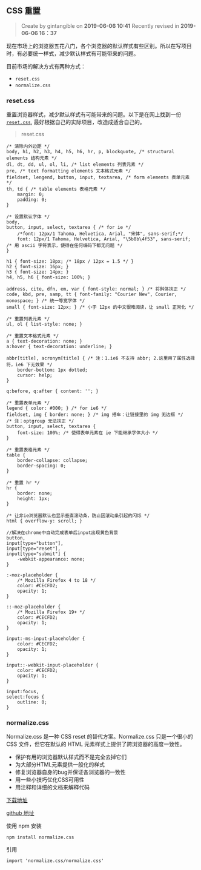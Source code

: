 ## CSS 重置

> Create by gintangible on **2019-06-06 10:41**
> Recently revised in **2019-06-06 16：37**

现在市场上的浏览器五花八门，各个浏览器的默认样式有些区别。所以在写项目时，有必要统一样式，减少默认样式有可能带来的问题。

目前市场的解决方式有两种方式：

* `reset.css`
* `normalize.css`

### reset.css

重置浏览器样式，减少默认样式有可能带来的问题。以下是在网上找到一份 [`reset.css`](https://www.cnblogs.com/yizuierguo/archive/2009/07/15/1524106.html#3438322), 
最好根据自己的实际项目，改造成适合自己的。

> reset.css

```
/* 清除内外边距 */
body, h1, h2, h3, h4, h5, h6, hr, p, blockquote, /* structural elements 结构元素 */
dl, dt, dd, ul, ol, li, /* list elements 列表元素 */
pre, /* text formatting elements 文本格式元素 */
fieldset, lengend, button, input, textarea, /* form elements 表单元素 */
th, td { /* table elements 表格元素 */
    margin: 0;
    padding: 0;
}

/* 设置默认字体 */
body,
button, input, select, textarea { /* for ie */
    /*font: 12px/1 Tahoma, Helvetica, Arial, "宋体", sans-serif;*/
    font: 12px/1 Tahoma, Helvetica, Arial, "\5b8b\4f53", sans-serif; /* 用 ascii 字符表示，使得在任何编码下都无问题 */
}

h1 { font-size: 18px; /* 18px / 12px = 1.5 */ }
h2 { font-size: 16px; }
h3 { font-size: 14px; }
h4, h5, h6 { font-size: 100%; }

address, cite, dfn, em, var { font-style: normal; } /* 将斜体扶正 */
code, kbd, pre, samp, tt { font-family: "Courier New", Courier, monospace; } /* 统一等宽字体 */
small { font-size: 12px; } /* 小于 12px 的中文很难阅读，让 small 正常化 */

/* 重置列表元素 */
ul, ol { list-style: none; }

/* 重置文本格式元素 */
a { text-decoration: none; }
a:hover { text-decoration: underline; }

abbr[title], acronym[title] { /* 注：1.ie6 不支持 abbr; 2.这里用了属性选择符，ie6 下无效果 */
    border-bottom: 1px dotted;
    cursor: help;
}

q:before, q:after { content: ''; }

/* 重置表单元素 */
legend { color: #000; } /* for ie6 */
fieldset, img { border: none; } /* img 搭车：让链接里的 img 无边框 */
/* 注：optgroup 无法扶正 */
button, input, select, textarea {
    font-size: 100%; /* 使得表单元素在 ie 下能继承字体大小 */
}

/* 重置表格元素 */
table {
    border-collapse: collapse;
    border-spacing: 0;
}

/* 重置 hr */
hr {
    border: none;
    height: 1px;
}

/* 让非ie浏览器默认也显示垂直滚动条，防止因滚动条引起的闪烁 */
html { overflow-y: scroll; }

//解决在chrome中自动完成表单后input出现黄色背景
button,
input[type="button"],
input[type="reset"],
input[type="submit"] {
    -webkit-appearance: none;
}

:-moz-placeholder {
    /* Mozilla Firefox 4 to 18 */
    color: #CECFD2;
    opacity: 1;
}

::-moz-placeholder {
    /* Mozilla Firefox 19+ */
    color: #CECFD2;
    opacity: 1;
}

input:-ms-input-placeholder {
    color: #CECFD2;
    opacity: 1;
}

input::-webkit-input-placeholder {
    color: #CECFD2;
    opacity: 1;
}

input:focus,
select:focus {
    outline: 0;
}
```

### normalize.css

Normalize.css 是一种 CSS reset 的替代方案。Normalize.css 只是一个很小的 CSS 文件，但它在默认的 HTML 元素样式上提供了跨浏览器的高度一致性。

* 保护有用的浏览器默认样式而不是完全去掉它们
* 为大部分HTML元素提供一般化的样式
* 修复浏览器自身的bug并保证各浏览器的一致性
* 用一些小技巧优化CSS可用性
* 用注释和详细的文档来解释代码

[下载地址](http://necolas.github.io/normalize.css/)

[github 地址](https://github.com/necolas/normalize.css/blob/master/normalize.css)


使用 npm 安装

`npm install normalize.css`

引用

`import 'normalize.css/normalize.css'`
